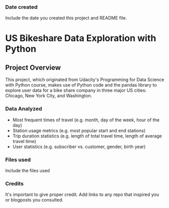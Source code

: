### Date created
Include the date you created this project and README file.

# US Bikeshare Data Exploration with Python

## Project Overview
This project, which originated from Udacity's Programming for Data Science with Python course, makes use of Python code and the pandas library to explore user data for a bike share company in three major US cities: Chicago, New York City, and Washington. 

### Data Analyzed
* Most frequent times of travel (e.g. month, day of the week, hour of the day)
* Station usage metrics (e.g. most popular start and end stations)
* Trip duration statistics (e.g. length of total travel time, length of average travel time)
* User statistics (e.g. subscriber vs. customer, gender, birth year)

### Files used
Include the files used

### Credits
It's important to give proper credit. Add links to any repo that inspired you or blogposts you consulted.

